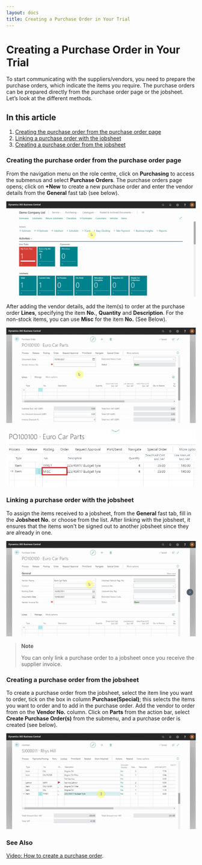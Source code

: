 ```yaml
---
layout: docs
title: Creating a Purchase Order in Your Trial
---
```


# Creating a Purchase Order in Your Trial

To start communicating with the suppliers/vendors, you need to prepare the purchase orders, which indicate the items you require. The purchase orders can be prepared directly from the purchase order page or the jobsheet. Let’s look at the different methods.

## In this article

1. [Creating the purchase order from the purchase order page](#creating-the-purchase-order-from-the-purchase-order-page)
2. [Linking a purchase order with the jobsheet](#linking-a-purchase-order-with-the-jobsheet)
3. [Creating a purchase order from the jobsheet](#creating-a-purchase-order-from-the-jobsheet) 

### Creating the purchase order from the purchase order page
From the navigation menu on the role centre, click on **Purchasing** to access the submenus and select **Purchase Orders**. The purchase orders page opens; click on **+New** to create a new purchase order and enter the vendor details from the **General** fast tab (see below).

![](media/garagehive-trial-creating-a-purchase-order1.gif)

After adding the vendor details, add the item(s) to order at the purchase order **Lines**, specifying the item **No.**, **Quantity** and **Description**. For the non-stock items, you can use **Misc** for the item **No.** (See Below).

![](media/garagehive-trial-creating-a-purchase-order2.gif) 

![](media/garagehive-trial-creating-a-purchase-order-misc.png)

### Linking a purchase order with the jobsheet
To assign the items received to a jobsheet, from the **General** fast tab, fill in the **Jobsheet No.** or choose from the list. After linking with the jobsheet, it ensures that the items won't be signed out to another jobsheet since they are already in one.

![](media/garagehive-trial-creating-a-purchase-order3.gif)

> **Note**
> 
> You can only link a purchase order to a jobsheet once you receive the supplier invoice.

### Creating a purchase order from the jobsheet
To create a purchase order from the jobsheet, select the item line you want to order, tick on the box in column **Purchase(Special)**; this selects the items you want to order and to add in the purchase order. Add the vendor to order from on the **Vendor No.** column. Click on **Parts** from the action bar, select **Create Purchase Order(s)** from the submenu, and a purchase order is created (see below).

![](media/garagehive-trial-creating-a-purchase-order4.gif)


### **See Also**

[Video: How to create a purchase order](https://www.youtube.com/watch?v=M1KB7dSiZrY).